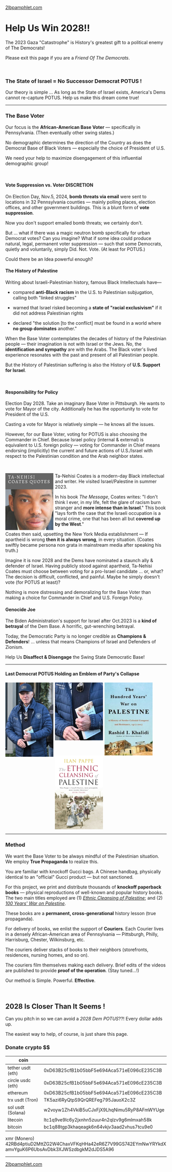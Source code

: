 [2lbpamphlet.com](http://2lbpamphlet.com)
<style> img {width:150px; float:left; padding-right:5px;}</style>

# Help Us Win 2028!! 

The 2023 Gaza "Catastrophe" is History's greatest gift to a political enemy of The Democrats!

Please exit this page if you are a *Friend Of The Democrats*. 

<br/>

### The State of Israel = No Successor Democrat POTUS !

Our theory is simple ... As long as the State of Israel exists, America's Dems cannot re-capture POTUS. Help us make this dream come true!

<!-- <table><tr><td>
<img src="./tether-usdt-coin.png" width=85 >
![tether](./tether-usdt-coin.png)
</td>
<td > Donate Now 
<br/><br/> <a href="0xD63B25cfB1b05bbF5e694Aca571eE096cE235C3B">eUSDT Address</a> 

(full list below)
</td></tr></table> -->

__________________

### The Base Voter

Our focus is the **African-American Base Voter** — specifically in Pennsylvania.  (Then eventually other swing states.) 

No demographic determines the direction of the Country as does the Democrat Base of Black Voters — especially the choice of President of U.S.

We need your help to maximize disengagement of this influential demographic group! 

<br/>

#### Vote Suppression vs. Voter DISCRETION

On Election Day, Nov.5, 2024, **bomb threats via email** were sent to locations in 32 Pennsylvania counties — mainly polling places, election offices, and other government buildings.  This is a blunt form of **vote suppression**. 

Now you don't support emailed bomb threats; we certainly don't. 

But ... what if there was a magic neutron bomb specifically for urban Democrat votes?  Can you imagine?  What if some idea could produce natural, legal, permanent voter suppression — such that some Democrats, quietly and voluntarily, simply Did. Not. Vote.  (At least for POTUS.)  

Could there be an Idea powerful enough? 

#### The History of Palestine 

Writing about Israeli-Palestinian history, famous Black Intellectuals have—
 
 * compared **anti-Black racism** in the U.S. to Palestinian subjugation, calling both "linked struggles"

 * warned that Israel risked becoming a **state of "racial exclusivism"** if it did not address Palestinian rights

 * declared "the solution [to the conflict] must be found in a world where **no group dominates** another."

When the Base Voter contemplates the decades of history of the Palestinian people — their imagination is not with Israel or the Jews.  No, the **identification and sympathy** are with the Arabs.  The Black voter's lived experience resonates with the past and present of all Palestinian people.

But the History of Palestinian suffering is also the History of **U.S. Support for Israel**.

<br/>

#### Responsibility for Policy 

Election Day 2028.  Take an imaginary Base Voter in Pittsburgh.  He wants to vote for Mayor of the city.  Additionally he has the opportunity to vote for President of the U.S.  

Casting a vote for Mayor is relatively simple — he knows all the issues. 

However, for our Base Voter, voting for POTUS is also choosing the Commander in Chief.  Because Israel policy (internal & external) is equivalent to U.S. foreign policy — voting for Commander in Chief means endorsing (implicitly) the current and future actions of U.S./Israel with respect to the Palestinian condition and the Arab neighbor states. 

<br/>

![coates-flat](tanehisi01.png)

Ta-Nehisi Coates is a modern-day Black intellectual and writer. 
He visited Israel/Palestine in summer 2023. 

In his book *The Message*, Coates writes: "I don't think I ever, in my life, felt the glare of racism burn stranger and **more intense than in Israel**." This book "lays forth the case that the Israeli occupation is a moral crime, one that has been all but **covered up by the West**." 

Coates then said, upsetting the New York Media establishment — If apartheid is wrong **then it is always wrong**, in every situation.  (Coates swiftly became persona non grata in mainstream media after speaking his truth.)

Imagine it is now 2028 and the Dems have nominated a staunch ally & defender of Israel.  Having publicly stood against apartheid, Ta-Nehisi Coates must choose between voting for a pro-Israel candidate ... or, what?  The decision is difficult, conflicted, and painful.  Maybe he simply doesn't vote (for POTUS at least)?

Nothing is more distressing and demoralizing for the Base Voter than making a choice for Commander in Chief and U.S. Foreign Policy. <br clear="all"/>

<!-- 
--The Future Democratic Party **will not accommodate** both Israelists and African-Americans.
-->

#### Genocide Joe

The Biden Administration's support for Israel after Oct.2023 is a **kind of betrayal** of the Dem Base.  A horrific, gut-wrenching betrayal. 

Today, the Democratic Party is no longer credible as **Champions & Defenders**!  ... unless that means Champions of Israel and Defenders of Zionism.

Help Us **Disaffect & Disengage** the Swing State Democratic Base! 

__________________________


#### Last Democrat POTUS Holding an Emblem of Party's Collapse 

![biden1](biden_1.png )
![biden2](biden_2.png)
![biden3](hundred_years.jpg)
![biden4](the-ethnic-cleansing.jpg)
<br clear="all"/>

____________________________________


### Method 

We want the Base Voter to be always mindful of the Palestinian situation.  We employ **True Propaganda** to realize this.
 
You are familiar with knockoff Gucci bags.  A Chinese handbag, physically identical to an "official" Gucci product — but not sanctioned. 

For this project, we print and distribute thousands of **knockoff paperback books** — physical reproductions of well-known and popular history books.  The two main titles employed are (1) [*Ethnic Cleansing of Palestine*](http://amazon.com/dp/1851685553); and (2) [*100 Years' War on Palestine*](http://amazon.com/dp/1250787653).  

These books are a **permanent, cross-generational** history lesson (true propaganda). 

For delivery of books, we enlist the support of **Couriers**.  Each Courier lives in a densely African-American area of Pennsylvania — Pittsburgh, Philly, Harrisburg, Chester, Wilkinsburg, etc.  

The couriers deliver stacks of books to their neighbors (storefronts, residences, nursing homes, and so on). 

The couriers film themselves making each delivery.  Brief edits of the videos are published to provide **proof of the operation**.  (Stay tuned...!)

Our method is Simple. Powerful. **Effective**. 

<br/>

## 2028 Is Closer Than It Seems ! 

Can you pitch in so we can avoid a *2028 Dem POTUS*??!  Every dollar adds up.  

The easiest way to help, of course, is just share this page.

<!-- 
### getsession.org Contact = 
05f773a69fff897b3b1fb69229a3d788822546339320fd1ddbcfb9fdf12efb740b
-->
<!-- 
### 
One Day, Everyone Will Have Always Been Against This (El Akkad), amazon.com/dp/0593804147 -->

### Donate crypto $$

| coin  |  |
|----------|----------|
| tether usdt (eth)     | 0xD63B25cfB1b05bbF5e694Aca571eE096cE235C3B |
| circle usdc (eth)     | 0xD63B25cfB1b05bbF5e694Aca571eE096cE235C3B  |
| ethereum     | 0xD63B25cfB1b05bbF5e694Aca571eE096cE235C3B |
| trx usdt (Tron)     | TK5azi6RyQtpS9QrQREFeg795JauoX2c3Z  |
| sol usdt (Solana)     | w2voyw1Zh4VkiB5uCJxFjX9LhqNimu5RyP8AFmWYUge |
| litecoin     | ltc1q9ve9lc6y2jxnhn5zuur4n2qlzv9g6mlmxah58k |
| bitcoin     | bc1q88tgp3khaqeagk6n64vkjv3aad2vhus7tcu9e0   |

xmr (Monero)   \
42RBd4ptiuD2MttZG2W4ChaxVFKqHHa42eR6Z7V99GS742EYmNwYRYkdXamvYguK6P6UbsAvDbk3XJWSzdbgkM2dJDS5A96 

<!--  ![tether](./tether-usdt-coin.png)-->

---------------------------

[2lbpamphlet.com](http://2lbpamphlet.com)
